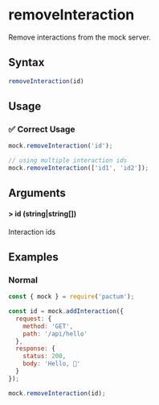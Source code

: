 # removeInteraction

Remove interactions from the mock server. 

## Syntax

```js
removeInteraction(id)
```

## Usage

### ✅  Correct Usage

```js
mock.removeInteraction('id');
```

```js
// using multiple interaction ids
mock.removeInteraction(['id1', 'id2']);
```

## Arguments

#### > id (string|string[])

Interaction ids

## Examples

### Normal

```js
const { mock } = require('pactum');

const id = mock.addInteraction({
  request: {
    method: 'GET',
    path: '/api/hello'
  },
  response: {
    status: 200,
    body: 'Hello, 👋'
  }
});

mock.removeInteraction(id);
```